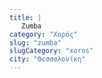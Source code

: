 ```yaml
---
title: |
   Zumba
category: "Χορός"
slug: "zumba"
slugCategory: "xoros"
city: "Θεσσαλονίκη"
---
```


